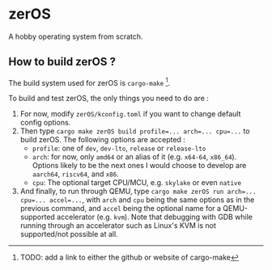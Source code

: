 # zerOS

A hobby operating system from scratch.

## How to build zerOS ?

The build system used for zerOS is `cargo-make` [^1].

To build and test zerOS, the only things you need to do are :

  1. For now, modify `zerOS/kconfig.toml` if you want to change default config options.
  2. Then type `cargo make zerOS build profile=... arch=... cpu=...` to build zerOS. The following options are accepted :
     - `profile`: one of `dev`, `dev-lto`, `release` or `release-lto`
     - `arch`: for now, only `amd64` or an alias of it (e.g. `x64-64`, `x86_64`). Options likely to be the next ones I would choose to develop are `aarch64`, `riscv64`, and `x86`.
     - `cpu`: The optional target CPU/MCU, e.g. `skylake` or even `native`
  4. And finally, to run through QEMU, type `cargo make zerOS run arch=... cpu=... accel=...`, with `arch` and `cpu` being the same options as in the previous command, and `accel` being the optional name for a QEMU-supported accelerator (e.g. `kvm`). Note that debugging with GDB while running through an accelerator such as Linux's KVM is not supported/not possible at all.

[^1]: TODO: add a link to either the github or website of cargo-make
